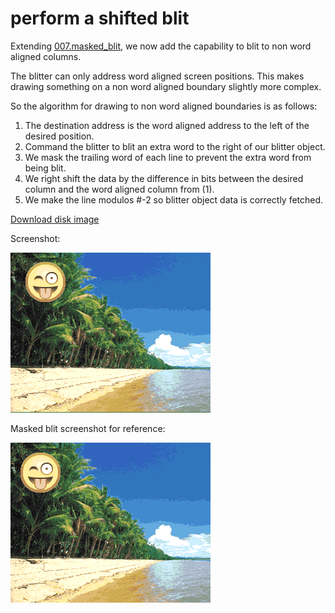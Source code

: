 perform a shifted blit
======================

Extending [007.masked_blit](../007.masked_blit), we now add the capability to blit to non word aligned columns.

The blitter can only address word aligned screen positions. This makes drawing something on a non word aligned boundary slightly more complex.

So the algorithm for drawing to non word aligned boundaries is as follows:
   1. The destination address is the word aligned address to the left of the desired position.
   2. Command the blitter to blit an extra word to the right of our blitter object.
   3. We mask the trailing word of each line to prevent the extra word from being blit.
   4. We right shift the data by the difference in bits between the desired column and the word aligned column from (1).
   5. We make the line modulos #-2 so blitter object data is correctly fetched.
   
[Download disk image](bin/shift_blit.adf?raw=true)

Screenshot:

![Screenshot](screenshot.png?raw=true)

Masked blit screenshot for reference:

![Screenshot](../007.masked_blit/screenshot.png?raw=true)

